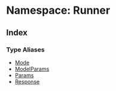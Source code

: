 # Namespace: Runner

## Index

### Type Aliases

- [Mode](type-aliases/Mode.md)
- [ModelParams](type-aliases/ModelParams.md)
- [Params](type-aliases/Params.md)
- [Response](type-aliases/Response.md)
